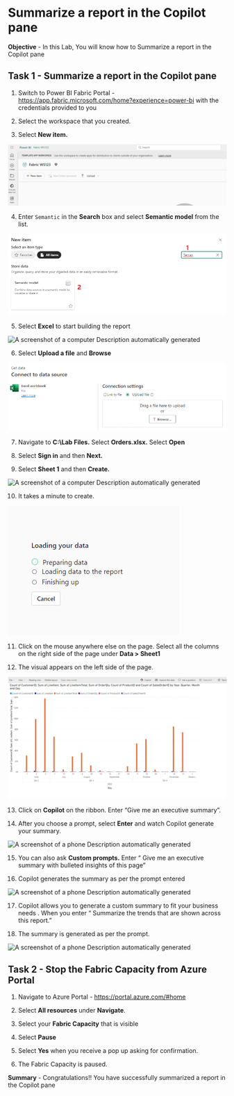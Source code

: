 # Summarize a report in the Copilot pane

**Objective** - In this Lab, You will know how to Summarize a report in the Copilot pane

## Task 1 - Summarize a report in the Copilot pane

1.  Switch to Power BI Fabric Portal -
    <https://app.fabric.microsoft.com/home?experience=power-bi> with
    the credentials provided to you

2.  Select the workspace that you created.

3.  Select **New item.**

![](./media/media6/image1.png)

4.  Enter `Semantic` in the **Search** box and select **Semantic
    model** from the list.

![](./media/media6/image2.png)

5.  Select **Excel** to start building the report

![A screenshot of a computer Description automatically
generated](./media/media6/image3.png)

6.  Select **Upload a file** and **Browse**

![](./media/media6/image4.png)

7.  Navigate to **C:\Lab Files.** Select **Orders.xlsx.** Select
    **Open**

8.  Select **Sign in** and then **Next.**

9.  Select **Sheet 1** and then **Create.**

![A screenshot of a computer Description automatically
generated](./media/media6/image5.png)

10. It takes a minute to create.

![](./media/media6/image6.png)

11. Click on the mouse anywhere else on the page. Select all the columns
    on the right side of the page under **Data \> Sheet1**

12. The visual appears on the left side of the page.

![](./media/media6/image7.png)

13. Click on **Copilot** on the ribbon. Enter “Give me an executive
    summary”.

14. After you choose a prompt, select **Enter** and watch Copilot
    generate your summary.

![A screenshot of a phone Description automatically
generated](./media/media6/image8.png)

15. You can also ask **Custom prompts.** Enter “ Give me an executive
    summary with bulleted insights of this page”

16. Copilot generates the summary as per the prompt entered

![A screenshot of a phone Description automatically
generated](./media/media6/image9.png)

17. Copilot allows you to generate a custom summary to fit your business
    needs . When you enter “ Summarize the trends that are shown across
    this report.”

18. The summary is generated as per the prompt.

![A screenshot of a phone Description automatically
generated](./media/media6/image10.png)

## Task 2 - Stop the Fabric Capacity from Azure Portal

1. Navigate to Azure Portal - <https://portal.azure.com/#home>

2. Select **All resources** under **Navigate**. 

3. Select your **Fabric Capacity** that is visible

4. Select **Pause**

5. Select **Yes** when you receive a pop up asking for confirmation.

6. The Fabric Capacity is paused.

**Summary** - Congratulations!! You have successfully summarized a report in the Copilot pane
